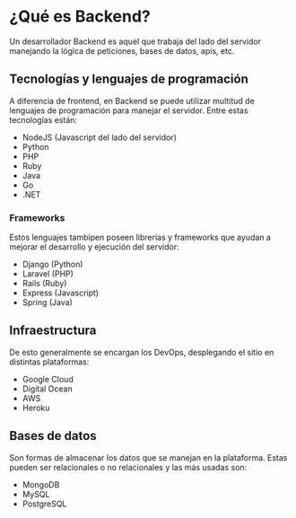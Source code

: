 # ¿Qué es Backend?

Un desarrollador Backend es aquel que trabaja del lado del servidor manejando la lógica de peticiones, bases de datos, apis, etc.

## Tecnologías y lenguajes de programación

A diferencia de frontend, en Backend se puede utilizar multitud de lenguajes de programación para manejar el servidor. Entre estas tecnologías están:
- NodeJS (Javascript del lado del servidor)
- Python
- PHP
- Ruby
- Java
- Go
- .NET

### Frameworks

Estos lenguajes tambipen poseen librerías y frameworks que ayudan a mejorar el desarrollo y ejecución del servidor:
- Django (Python)
- Laravel (PHP)
- Rails (Ruby)
- Express (Javascript)
- Spring (Java)


## Infraestructura

De esto generalmente se encargan los DevOps, desplegando el sitio en distintas plataformas:
- Google Cloud
- Digital Ocean
- AWS
- Heroku


## Bases de datos

Son formas de almacenar los datos que se manejan en la plataforma. Estas pueden ser relacionales o no relacionales y las más usadas son:
- MongoDB
- MySQL
- PostgreSQL
